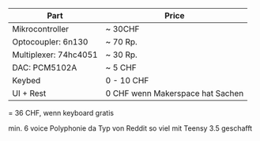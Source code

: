 | Part                  | Price                            |
| --------------------- | -------------------------------- |
| Mikrocontroller       | ~ 30CHF                          |
| Optocoupler: 6n130    | ~ 70 Rp.                         |
| Multiplexer: 74hc4051 | ~ 30 Rp.                         |
| DAC: PCM5102A         | ~ 5 CHF                          |
| Keybed                | 0 - 10 CHF                       |
| UI + Rest             | 0 CHF wenn Makerspace hat Sachen |

= 36 CHF, wenn keyboard gratis

min. 6 voice Polyphonie da Typ von Reddit so viel mit Teensy 3.5 geschafft 